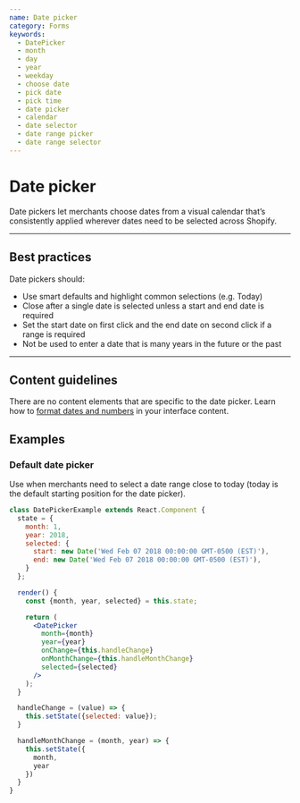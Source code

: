 ```yaml
---
name: Date picker
category: Forms
keywords:
  - DatePicker
  - month
  - day
  - year
  - weekday
  - choose date
  - pick date
  - pick time
  - date picker
  - calendar
  - date selector
  - date range picker
  - date range selector
---
```


# Date picker
Date pickers let merchants choose dates from a visual calendar that’s
consistently applied wherever dates need to be selected across Shopify.

---

## Best practices

Date pickers should:

* Use smart defaults and highlight common selections (e.g. Today)
* Close after a single date is selected unless a start and end date is required
* Set the start date on first click and the end date on second click if a range
is required
* Not be used to enter a date that is many years in the future or the past

---

## Content guidelines
There are no content elements that are specific to the date picker.
Learn how to [format dates and numbers](/content/grammar-and-mechanics#dates-and-numbers) in your interface content.

## Examples

### Default date picker

Use when merchants need to select a date range close to today (today is the default starting position for the date picker).

```jsx
class DatePickerExample extends React.Component {
  state = {
    month: 1,
    year: 2018,
    selected: {
      start: new Date('Wed Feb 07 2018 00:00:00 GMT-0500 (EST)'),
      end: new Date('Wed Feb 07 2018 00:00:00 GMT-0500 (EST)'),
    }
  };

  render() {
    const {month, year, selected} = this.state;

    return (
      <DatePicker
        month={month}
        year={year}
        onChange={this.handleChange}
        onMonthChange={this.handleMonthChange}
        selected={selected}
      />
    );
  }

  handleChange = (value) => {
    this.setState({selected: value});
  }

  handleMonthChange = (month, year) => {
    this.setState({
      month,
      year
    })
  }
}
```
